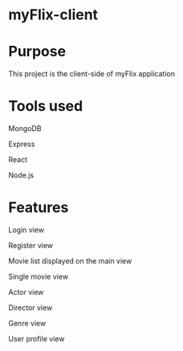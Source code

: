 # myFlix-client

# Purpose
This project is the client-side of myFlix application

# Tools used
MongoDB

Express

React

Node.js

# Features
Login view

Register view

Movie list displayed on the main view

Single movie view

Actor view

Director view

Genre view

User profile view

